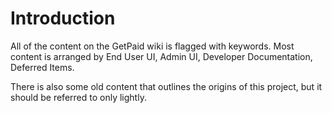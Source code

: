 # Introduction #

All of the content on the GetPaid wiki is flagged with keywords. Most content is arranged by End User UI, Admin UI, Developer Documentation, Deferred Items.

There is also some old content that outlines the origins of this project, but it should be referred to only lightly.